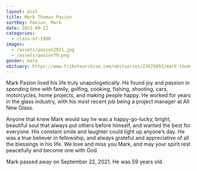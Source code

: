 ```yaml
---
layout: post
title: Mark Thomas Pasion
sortKey: Pasion, Mark
date: 2021-09-22
categories:
  - class-of-1980
images:
  - /assets/pasion2021.jpg
  - /assets/pasion79.png
gender: male
obituary: https://www.tributearchive.com/obituaries/22625693/mark-thomas-pasion
---
```


Mark Pasion lived his life truly unapologetically. He found joy and passion in spending time with family, golfing, cooking, fishing, shooting, cars, motorcycles, home projects, and making people happy. He worked for years in the glass industry, with his most recent job being a project manager at All New Glass.

Anyone that knew Mark would say he was a happy-go-lucky, bright, beautiful soul that always put others before himself, and wanted the best for everyone. His constant smile and laughter could light up anyone’s day. He was a true believer in fellowship, and always grateful and appreciative of all the blessings in his life. We love and miss you Mark, and may your spirit rest peacefully and become one with God.

Mark passed away on September 22, 2021. He was 59 years old.
